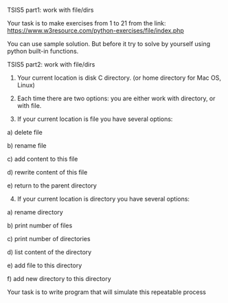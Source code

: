 TSIS5 part1: work with file/dirs

 
Your task is to make exercises from 1 to 21 from the link:
https://www.w3resource.com/python-exercises/file/index.php
 
You can use sample solution. But before it try to solve by yourself using python built-in functions.



TSIS5 part2: work with file/dirs

1. Your current location is disk C directory. (or home directory for Mac OS, Linux)

2. Each time there are two options: you are either work with directory, or with file.

3. If your current location is file you have several options:

a) delete file

b) rename file

c) add content to this file

d) rewrite content of this file

e) return to the parent directory

4. If your current location is directory you have several options:

a) rename directory

b) print number of files

c) print number of directories

d) list content of the directory

e) add file to this directory

f) add new directory to this directory

Your task is to write program that will simulate this repeatable process